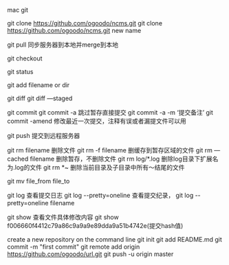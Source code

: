 mac git

git clone https://github.com/ogoodo/ncms.git
git clone https://github.com/ogoodo/ncms.git  new name

git pull 同步服务器到本地并merge到本地

git checkout

git status

git add filename or dir

git diff
git diff —staged


git commit
git commit -a  跳过暂存直接提交
git commit -a -m ‘提交备注’
git commit -amend   修改最近一次提交，注释有误或者漏提文件可以用

git push 提交到远程服务器

git rm  filename  删除文件
git rm -f filename 删缓存到暂存区域的文件
git rm —cached filename 删除暂存，不删除文件
git rm log/\*.log 删除log目录下扩展名为.log的文件
git rm \*~ 删除当前目录及子目录中所有～结尾的文件

git mv file_from file_to

git log 查看提交日志
git log --pretty=oneline  查看提交纪录，
git log --pretty=oneline  filename

git show 查看文件具体修改内容
git show f006660f4412c79a86c9a9a9e89dda9a51b4742e(提交hash值)


create a new repository on the command line
git init
git add README.md
git commit -m "first commit"
git remote add origin https://github.com/ogoodo/url.git
git push -u origin master








